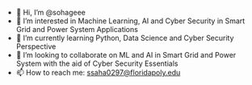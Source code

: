 - 👋 Hi, I’m @sohageee
- 👀 I’m interested in Machine Learning, AI and Cyber Security in Smart Grid and Power System Applications
- 🌱 I’m currently learning Python, Data Science and Cyber Security Perspective
- 💞️ I’m looking to collaborate on ML and AI in Smart Grid and Power System with the aid of Cyber Security Essentials
- 📫 How to reach me: ssaha0297@floridapoly.edu

<!---
sohageee/sohageee is a ✨ special ✨ repository because its `README.md` (this file) appears on your GitHub profile.
You can click the Preview link to take a look at your changes.
--->
